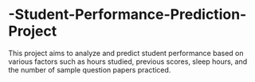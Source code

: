 # -Student-Performance-Prediction-Project
This project aims to analyze and predict student performance based on various factors such as hours studied, previous scores, sleep hours, and the number of sample question papers practiced.
